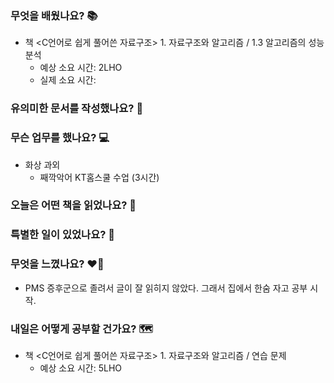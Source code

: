 ### 무엇을 배웠나요? 📚
- 책 <C언어로 쉽게 풀어쓴 자료구조> 1. 자료구조와 알고리즘 / 1.3 알고리즘의 성능 분석
    - 예상 소요 시간: 2LHO
    - 실제 소요 시간: 

### 유의미한 문서를 작성했나요? 📝

### 무슨 업무를 했나요? 💻
- 화상 과외
    - 째깍악어 KT홈스쿨 수업 (3시간)

### 오늘은 어떤 책을 읽었나요? 📖

### 특별한 일이 있었나요? 🧳

### 무엇을 느꼈나요? ❤️‍🔥
- PMS 증후군으로 졸려서 글이 잘 읽히지 않았다. 그래서 집에서 한숨 자고 공부 시작.

### 내일은 어떻게 공부할 건가요? 🗺
- 책 <C언어로 쉽게 풀어쓴 자료구조> 1. 자료구조와 알고리즘 / 연습 문제
    - 예상 소요 시간: 5LHO